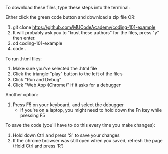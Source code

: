 To download these files, type these steps into the terminal:

Either click the green code button and download a zip file OR:

1. git clone https://github.com/MUCodeAcademy/coding-101-example
2. It will probably ask you to "trust these authors" for the files,
    press "y" then enter.
3. cd coding-101-example
4. code .

To run .html files:
1. Make sure you've selected the .html file
2. Click the triangle "play" button to the left of the files
3. Click "Run and Debug"
4. Click "Web App (Chrome)" if it asks for a debugger

Another option:
1. Press F5 on your keyboard, and select the debugger
    - If you're on a laptop, you might need to hold down the Fn key while pressing F5

To save the code (you'll have to do this every time you make changes):
1. Hold down Ctrl and press 'S' to save your changes
2. If the chrome browser was still open when you saved, refresh the page 
    (Hold Ctrl and press 'R')
